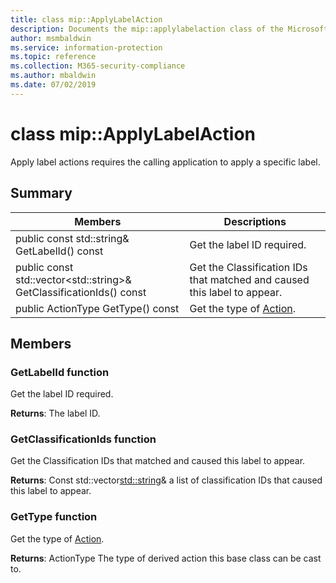 ```yaml
---
title: class mip::ApplyLabelAction 
description: Documents the mip::applylabelaction class of the Microsoft Information Protection (MIP) SDK.
author: msmbaldwin
ms.service: information-protection
ms.topic: reference
ms.collection: M365-security-compliance
ms.author: mbaldwin
ms.date: 07/02/2019
---
```


# class mip::ApplyLabelAction 
Apply label actions requires the calling application to apply a specific label.
  
## Summary
 Members                        | Descriptions                                
--------------------------------|---------------------------------------------
public const std::string& GetLabelId() const  |  Get the label ID required.
public const std::vector\<std::string\>& GetClassificationIds() const  |  Get the Classification IDs that matched and caused this label to appear.
public ActionType GetType() const  |  Get the type of [Action](class_mip_action.md).
  
## Members
  
### GetLabelId function
Get the label ID required.

  
**Returns**: The label ID.
  
### GetClassificationIds function
Get the Classification IDs that matched and caused this label to appear.

  
**Returns**: Const std::vector<std::string>& a list of classification IDs that caused this label to appear.
  
### GetType function
Get the type of [Action](class_mip_action.md).

  
**Returns**: ActionType The type of derived action this base class can be cast to.